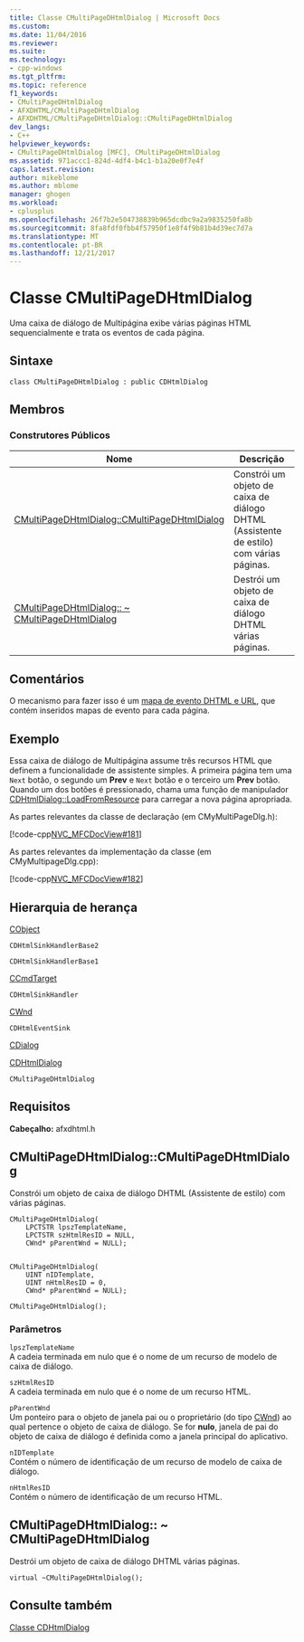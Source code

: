 ```yaml
---
title: Classe CMultiPageDHtmlDialog | Microsoft Docs
ms.custom: 
ms.date: 11/04/2016
ms.reviewer: 
ms.suite: 
ms.technology:
- cpp-windows
ms.tgt_pltfrm: 
ms.topic: reference
f1_keywords:
- CMultiPageDHtmlDialog
- AFXDHTML/CMultiPageDHtmlDialog
- AFXDHTML/CMultiPageDHtmlDialog::CMultiPageDHtmlDialog
dev_langs:
- C++
helpviewer_keywords:
- CMultiPageDHtmlDialog [MFC], CMultiPageDHtmlDialog
ms.assetid: 971accc1-824d-4df4-b4c1-b1a20e0f7e4f
caps.latest.revision: 
author: mikeblome
ms.author: mblome
manager: ghogen
ms.workload:
- cplusplus
ms.openlocfilehash: 26f7b2e504738839b965dcdbc9a2a9835250fa8b
ms.sourcegitcommit: 8fa8fdf0fbb4f57950f1e8f4f9b81b4d39ec7d7a
ms.translationtype: MT
ms.contentlocale: pt-BR
ms.lasthandoff: 12/21/2017
---
```

# <a name="cmultipagedhtmldialog-class"></a>Classe CMultiPageDHtmlDialog
Uma caixa de diálogo de Multipágina exibe várias páginas HTML sequencialmente e trata os eventos de cada página.  
  
## <a name="syntax"></a>Sintaxe  
  
```  
class CMultiPageDHtmlDialog : public CDHtmlDialog  
```  
  
## <a name="members"></a>Membros  
  
### <a name="public-constructors"></a>Construtores Públicos  
  
|Nome|Descrição|  
|----------|-----------------|  
|[CMultiPageDHtmlDialog::CMultiPageDHtmlDialog](#cmultipagedhtmldialog)|Constrói um objeto de caixa de diálogo DHTML (Assistente de estilo) com várias páginas.|  
|[CMultiPageDHtmlDialog:: ~ CMultiPageDHtmlDialog](#cmultipagedhtmldialog__~cmultipagedhtmldialog)|Destrói um objeto de caixa de diálogo DHTML várias páginas.|  
  
## <a name="remarks"></a>Comentários  
 O mecanismo para fazer isso é um [mapa de evento DHTML e URL](dhtml-event-maps.md), que contém inseridos mapas de evento para cada página.  
  
## <a name="example"></a>Exemplo  
 Essa caixa de diálogo de Multipágina assume três recursos HTML que definem a funcionalidade de assistente simples. A primeira página tem uma `Next` botão, o segundo um **Prev** e `Next` botão e o terceiro um **Prev** botão. Quando um dos botões é pressionado, chama uma função de manipulador [CDHtmlDialog::LoadFromResource](../../mfc/reference/cdhtmldialog-class.md#loadfromresource) para carregar a nova página apropriada.  
  
 As partes relevantes da classe de declaração (em CMyMultiPageDlg.h):  
  
 [!code-cpp[NVC_MFCDocView#181](../../mfc/codesnippet/cpp/cmultipagedhtmldialog-class_1.h)]  
  
 As partes relevantes da implementação da classe (em CMyMultipageDlg.cpp):  
  
 [!code-cpp[NVC_MFCDocView#182](../../mfc/codesnippet/cpp/cmultipagedhtmldialog-class_2.cpp)]  
  
## <a name="inheritance-hierarchy"></a>Hierarquia de herança  
 [CObject](../../mfc/reference/cobject-class.md)  
  
 `CDHtmlSinkHandlerBase2`  
  
 `CDHtmlSinkHandlerBase1`  
  
 [CCmdTarget](../../mfc/reference/ccmdtarget-class.md)  
  
 `CDHtmlSinkHandler`  
  
 [CWnd](../../mfc/reference/cwnd-class.md)  
  
 `CDHtmlEventSink`  
  
 [CDialog](../../mfc/reference/cdialog-class.md)  
  
 [CDHtmlDialog](../../mfc/reference/cdhtmldialog-class.md)  
  
 `CMultiPageDHtmlDialog`  
  
## <a name="requirements"></a>Requisitos  
 **Cabeçalho:** afxdhtml.h  
  
##  <a name="cmultipagedhtmldialog"></a>CMultiPageDHtmlDialog::CMultiPageDHtmlDialog  
 Constrói um objeto de caixa de diálogo DHTML (Assistente de estilo) com várias páginas.  
  
```  
CMultiPageDHtmlDialog(
    LPCTSTR lpszTemplateName,  
    LPCTSTR szHtmlResID = NULL,  
    CWnd* pParentWnd = NULL);

 
CMultiPageDHtmlDialog(
    UINT nIDTemplate,  
    UINT nHtmlResID = 0,  
    CWnd* pParentWnd = NULL);  
  
CMultiPageDHtmlDialog();
```  
  
### <a name="parameters"></a>Parâmetros  
 `lpszTemplateName`  
 A cadeia terminada em nulo que é o nome de um recurso de modelo de caixa de diálogo.  
  
 `szHtmlResID`  
 A cadeia terminada em nulo que é o nome de um recurso HTML.  
  
 `pParentWnd`  
 Um ponteiro para o objeto de janela pai ou o proprietário (do tipo [CWnd](../../mfc/reference/cwnd-class.md)) ao qual pertence o objeto de caixa de diálogo. Se for **nulo**, janela de pai do objeto de caixa de diálogo é definida como a janela principal do aplicativo.  
  
 `nIDTemplate`  
 Contém o número de identificação de um recurso de modelo de caixa de diálogo.  
  
 `nHtmlResID`  
 Contém o número de identificação de um recurso HTML.  
  
##  <a name="_dtorcmultipagedhtmldialog"></a>CMultiPageDHtmlDialog:: ~ CMultiPageDHtmlDialog  
 Destrói um objeto de caixa de diálogo DHTML várias páginas.  
  
```  
virtual ~CMultiPageDHtmlDialog();
```  
  
## <a name="see-also"></a>Consulte também  
 [Classe CDHtmlDialog](../../mfc/reference/cdhtmldialog-class.md)
